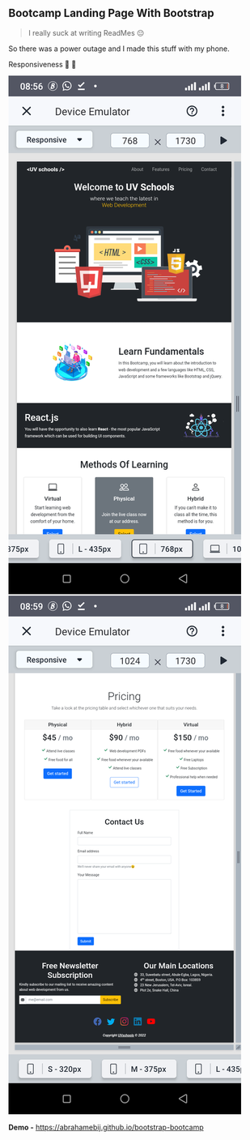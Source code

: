 ## Bootcamp Landing Page With Bootstrap

> I really suck at writing ReadMes 😔

So there was a power outage and I made this stuff with my phone.

Responsiveness 🎯 :dart:

![Overview 1](https://raw.githubusercontent.com/abrahamebij/bootstrap-bootcamp/main/assets/overview1.png)
![Overview 2](https://raw.githubusercontent.com/abrahamebij/bootstrap-bootcamp/main/assets/overview2.png)

**Demo -** https://abrahamebij.github.io/bootstrap-bootcamp
